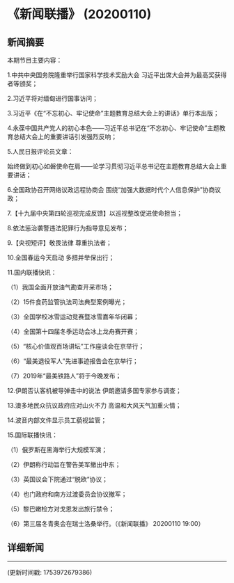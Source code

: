 # 《新闻联播》 (20200110)

## 新闻摘要

本期节目主要内容：

1.中共中央国务院隆重举行国家科学技术奖励大会 习近平出席大会并为最高奖获得者等颁奖；

2.习近平将对缅甸进行国事访问；

3.习近平《在“不忘初心、牢记使命”主题教育总结大会上的讲话》单行本出版；

4.永葆中国共产党人的初心本色——习近平总书记在“不忘初心、牢记使命”主题教育总结大会上的重要讲话引发强烈反响；

5.人民日报评论员文章：

始终做到初心如磐使命在肩——论学习贯彻习近平总书记在主题教育总结大会上重要讲话；

6.全国政协召开网络议政远程协商会 围绕“加强大数据时代个人信息保护”协商议政；

7.【十九届中央第四轮巡视完成反馈】以巡视整改促进使命担当；

8.依法惩治袭警违法犯罪行为指导意见发布；

9.【央视短评】敬畏法律 尊重执法者；

10.全国春运今天启动 多措并举保出行；

11.国内联播快讯：

（1）我国全面开放油气勘查开采市场；

（2）15件食药监管执法司法典型案例曝光；

（3）全国学校冰雪运动竞赛暨冰雪嘉年华闭幕；

（4）全国第十四届冬季运动会冰上龙舟赛开赛；

（5）“核心价值观百场讲坛”工作座谈会在京举行；

（6）“最美退役军人”先进事迹报告会在京举行；

（7）2019年“最美铁路人”将于今晚发布；

12.伊朗否认客机被导弹击中的说法 伊朗邀请多国专家参与调查；

13.澳多地民众抗议政府应对山火不力 高温和大风天气加重火情；

14.波音内部文件显示员工藐视监管；

15.国际联播快讯：

（1）俄罗斯在黑海举行大规模军演；

（2）伊朗称行动旨在警告美军撤出中东；

（3）英国议会下院通过“脱欧”协议；

（4）也门政府和南方过渡委员会协议撤军；

（5）黎巴嫩检方对戈恩发出旅行禁令；

（6）第三届冬青奥会在瑞士洛桑举行。（《新闻联播》 20200110 19:00）

## 详细新闻

---

(更新时间戳: 1753972679386)

